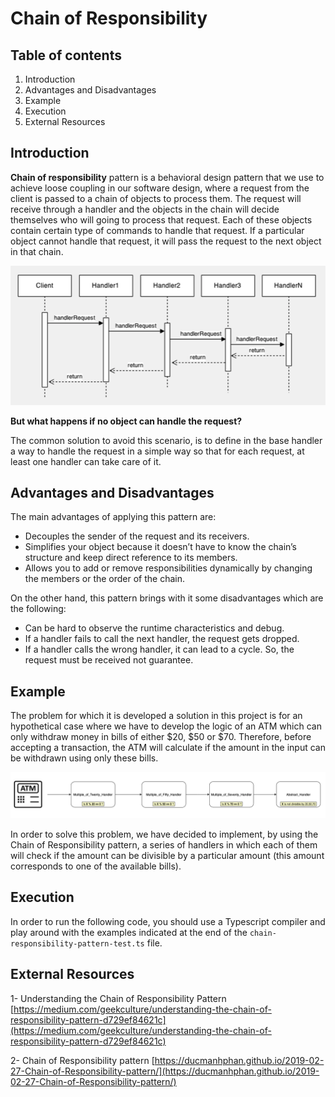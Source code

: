 # Chain of Responsibility

## Table of contents

1. Introduction
2. Advantages and Disadvantages
3. Example
4. Execution
5. External Resources

## Introduction

**Chain of responsibility** pattern is a behavioral design pattern that we use to achieve loose coupling in our software design, where a request from the client is passed to a chain of objects to process them. The request will receive through a handler and the objects in the chain will decide themselves who will going to process that request. Each of these objects contain certain type of commands to handle that request. If a particular object cannot handle that request, it will pass the request to the next object in that chain.

![Sequence diagram of the CoR pattern](src/images/sequence-diagram.png)

**But what happens if no object can handle the request?**

The common solution to avoid this scenario, is to define in the base handler a way to handle the request in a simple way so that for each request, at least one handler can take care of it.

## Advantages and Disadvantages

The main advantages of applying this pattern are:

- Decouples the sender of the request and its receivers.
- Simplifies your object because it doesn’t have to know the chain’s structure and keep direct reference to its members.
- Allows you to add or remove responsibilities dynamically by changing the members or the order of the chain.

On the other hand, this pattern brings with it some disadvantages which are the following:

- Can be hard to observe the runtime characteristics and debug.
- If a handler fails to call the next handler, the request gets dropped.
- If a handler calls the wrong handler, it can lead to a cycle. So, the request must be received not guarantee.

## Example

The problem for which it is developed a solution in this project is for an hypothetical case where we have to develop the logic of an ATM which can only withdraw money in bills of either $20, $50 or $70. Therefore, before accepting a transaction, the ATM will calculate if the amount in the input can be withdrawn using only these bills.

![Example of CoR](src/images/example.png)

In order to solve this problem, we have decided to implement, by using the Chain of Responsibility pattern, a series of handlers in which each of them will check if the amount can be divisible by a particular amount (this amount corresponds to one of the available bills).

## Execution

In order to run the following code, you should use a Typescript compiler and play around with the examples indicated at the end of the ```chain-responsibility-pattern-test.ts``` file.

## External Resources

1- Understanding the Chain of Responsibility Pattern [https://medium.com/geekculture/understanding-the-chain-of-responsibility-pattern-d729ef84621c](https://medium.com/geekculture/understanding-the-chain-of-responsibility-pattern-d729ef84621c) 

2- Chain of Responsibility pattern [https://ducmanhphan.github.io/2019-02-27-Chain-of-Responsibility-pattern/](https://ducmanhphan.github.io/2019-02-27-Chain-of-Responsibility-pattern/)
